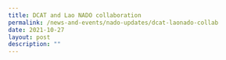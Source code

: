 ```yaml
---
title: DCAT and Lao NADO collaboration
permalink: /news-and-events/nado-updates/dcat-laonado-collab
date: 2021-10-27
layout: post
description: ""
---
```

